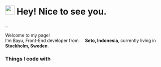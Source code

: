 <h1><img src="https://emojis.slackmojis.com/emojis/images/1531849430/4246/blob-sunglasses.gif?1531849430" width="30"/> Hey! Nice to see you.</h1>..
<p>Welcome to my page! </br> I'm Bayu, Front-End developer from <img src="https://www.flaticon.com/free-icon/indonesia_6157721?term=indonesia&page=1&position=1&origin=search&related_id=6157721" width="13"/> <b>Seto, Indonesia</b>, currently living in <img src="https://cdn-icons-png.flaticon.com/512/197/197564.png" width="13"/> <b>Stockholm, Sweden</b>. </p>
<h3>Things I code with</h3>
